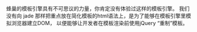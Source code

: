 


蜂巢的模板引擎具有不可思议的力量，你肯定没有体验过这样的模板引擎。
我们没有向 jade 那样把重点放在简化模板的html语法上，是为了能够在模板引擎里模拟浏览器建立DOM，
以便能够让开发者在模板渲染前使用jQuery “重制”模板。
